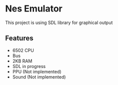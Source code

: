 <h1>Nes Emulator</h1>

<p>This project is using SDL library for graphical output</p>

<h2>Features</h2>
<ul>
 <li>6502 CPU</li>
 <li>Bus</li>
 <li>2KB RAM</li>
 <li>SDL in progress</li>
 <li>PPU (Not implemented)</li>
 <li>Sound (Not implemented)</li>
</ul>
